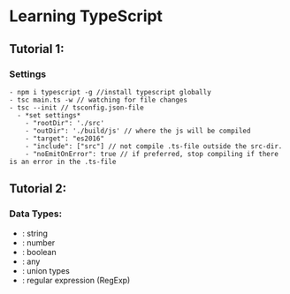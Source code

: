 # Learning TypeScript

## Tutorial 1:

### Settings

    - npm i typescript -g //install typescript globally
    - tsc main.ts -w // watching for file changes
    - tsc --init // tsconfig.json-file
      - *set settings*
        - "rootDir": './src'
        - "outDir": './build/js' // where the js will be compiled
        - "target": "es2016"
        - "include": ["src"] // not compile .ts-file outside the src-dir.
        - "noEmitOnError": true // if preferred, stop compiling if there is an error in the .ts-file

## Tutorial 2:

### Data Types:

- : string
- : number
- : boolean
- : any
- : union types
- : regular expression (RegExp)
